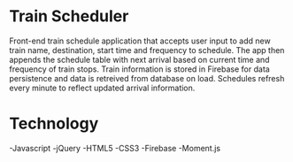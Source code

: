 # Train Scheduler

Front-end train schedule application that accepts user input to add new train name, destination, start time and frequency to schedule. The app then appends the schedule table with next arrival based on current time and frequency of train stops. Train information is stored in Firebase for data persistence and data is retreived from database on load. Schedules refresh every minute to reflect updated arrival information. 

# Technology

-Javascript
-jQuery
-HTML5
-CSS3
-Firebase
-Moment.js
